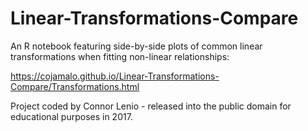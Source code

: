 # Linear-Transformations-Compare

An R notebook featuring side-by-side plots of common linear transformations when fitting non-linear relationships:

https://cojamalo.github.io/Linear-Transformations-Compare/Transformations.html

Project coded by Connor Lenio - released into the public domain for educational purposes in 2017. 

